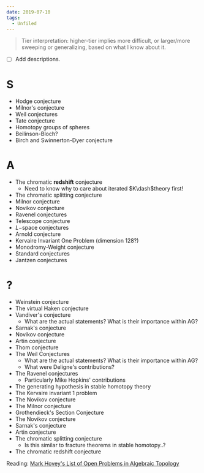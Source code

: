 ```yaml
---
date: 2019-07-10
tags: 
  - Unfiled
---
```


> Tier interpretation: higher-tier implies more difficult, or larger/more sweeping or generalizing, based on what I know about it.

- ☐ Add descriptions.

# S
- Hodge conjecture
- Milnor's conjecture
- Weil conjectures
- Tate conjecture
- Homotopy groups of spheres
- Beilinson-Bloch?
- Birch and Swinnerton-Dyer conjecture

# A
- The chromatic **redshift** conjecture
	- Need to know why to care about iterated $K\dash$theory first!
- The chromatic splitting conjecture
- Milnor conjecture
- Novikov conjecture
- Ravenel conjectures
- Telescope conjecture
- $L-$space conjectures
- Arnold conjecture 
- Kervaire Invariant One Problem (dimension 128?)
- Monodromy-Weight conjecture
- Standard conjectures
- Jantzen conjectures

# ?
- Weinstein conjecture
- The virtual Haken conjecture
- Vandiver's conjecture
	- What are the actual statements? What is their importance within AG?
- Sarnak's conjecture
- Novikov conjecture
- Artin conjecture
- Thom conjecture
- The Weil Conjectures
  - What are the actual statements? What is their importance within AG?
  - What were Deligne's contributions?
- The Ravenel conjectures
  - Particularly Mike Hopkins' contributions
- The generating hypothesis in stable homotopy theory
- The Kervaire invariant 1 problem
- The Novikov conjecture
- The Milnor conjecture
- Grothendieck's Section Conjecture
- The Novikov conjecture
- Sarnak's conjecture
- Artin conjecture
- The chromatic splitting conjecture
  - Is this similar to fracture theorems in stable homotopy..?
- The chromatic redshift conjecture

Reading: [Mark Hovey's List of Open Problems in Algebraic Topology](http://mhovey.web.wesleyan.edu/problems/big.html)
